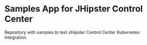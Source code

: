 # Samples App for JHipster Control Center

Repository with samples to test JHipster Control Center Kubernetes Integration.
